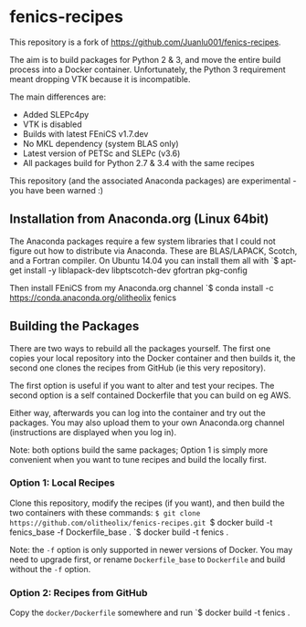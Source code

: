 # fenics-recipes

This repository is a fork of https://github.com/Juanlu001/fenics-recipes.

The aim is to build packages for Python 2 & 3, and move the entire build
process into a Docker container. Unfortunately, the Python 3 requirement meant
dropping VTK because it is incompatible.

The main differences are:

* Added SLEPc4py
* VTK is disabled
* Builds with latest FEniCS v1.7.dev
* No MKL dependency (system BLAS only)
* Latest version of PETSc and SLEPc (v3.6)
* All packages build for Python 2.7 & 3.4 with the same recipes

This repository (and the associated Anaconda packages) are
experimental - you have been warned :)


## Installation from Anaconda.org (Linux 64bit)

The Anaconda packages require a few system libraries that I could not figure
out how to distribute via Anaconda. These are BLAS/LAPACK, Scotch, and a
Fortran compiler. On Ubuntu 14.04 you can install them all with
`$ apt-get install -y liblapack-dev libptscotch-dev gfortran pkg-config

Then install FEniCS from my Anaconda.org channel
`$ conda install -c https://conda.anaconda.org/olitheolix fenics


## Building the Packages

There are two ways to rebuild all the packages yourself. The first one copies
your local repository into the Docker container and then builds it, the second
one clones the recipes from GitHub (ie this very repository).

The first option is useful if you want to alter and test your recipes. The
second option is a self contained Dockerfile that you can build on eg AWS.

Either way, afterwards you can log into the container and try out the
packages. You may also upload them to your own Anaconda.org channel
(instructions are displayed when you log in).

Note: both options build the same packages; Option 1 is simply more convenient
when you want to tune recipes and build the locally first.


### Option 1: Local Recipes

Clone this repository, modify the recipes (if you want), and then build the two
containers with these commands:
`$ git clone https://github.com/olitheolix/fenics-recipes.git
`$ docker build -t fenics_base -f Dockerfile_base .
`$ docker build -t fenics .

Note: the `-f` option is only supported in newer versions of Docker. You may
need to upgrade first, or rename `Dockerfile_base` to `Dockerfile` and build
without the `-f` option.


### Option 2: Recipes from GitHub
Copy the `docker/Dockerfile` somewhere and run
`$ docker build -t fenics .
